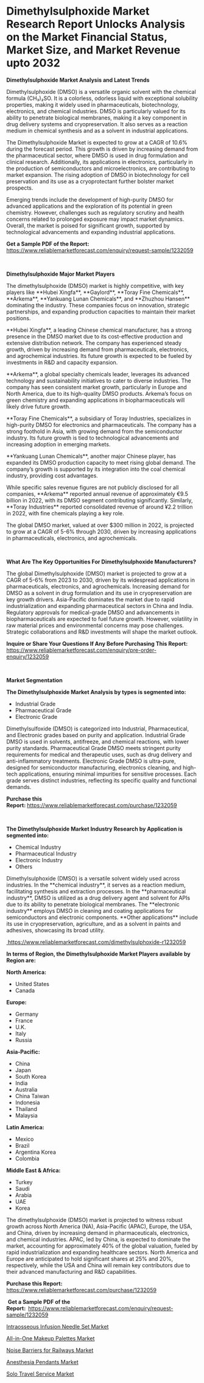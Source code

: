 <p><h1>Dimethylsulphoxide Market Research Report Unlocks Analysis on the Market Financial Status, Market Size, and Market Revenue upto 2032</h1></p><p><strong>Dimethylsulphoxide Market Analysis and Latest Trends</strong></p>
<p><p>Dimethylsulphoxide (DMSO) is a versatile organic solvent with the chemical formula (CH₃)₂SO. It is a colorless, odorless liquid with exceptional solubility properties, making it widely used in pharmaceuticals, biotechnology, electronics, and chemical industries. DMSO is particularly valued for its ability to penetrate biological membranes, making it a key component in drug delivery systems and cryopreservation. It also serves as a reaction medium in chemical synthesis and as a solvent in industrial applications.</p><p>The Dimethylsulphoxide Market is expected to grow at a CAGR of 10.6% during the forecast period. This growth is driven by increasing demand from the pharmaceutical sector, where DMSO is used in drug formulation and clinical research. Additionally, its applications in electronics, particularly in the production of semiconductors and microelectronics, are contributing to market expansion. The rising adoption of DMSO in biotechnology for cell preservation and its use as a cryoprotectant further bolster market prospects.</p><p>Emerging trends include the development of high-purity DMSO for advanced applications and the exploration of its potential in green chemistry. However, challenges such as regulatory scrutiny and health concerns related to prolonged exposure may impact market dynamics. Overall, the market is poised for significant growth, supported by technological advancements and expanding industrial applications.</p></p>
<p><strong>Get a Sample PDF of the Report:&nbsp;</strong> <a href="https://www.reliablemarketforecast.com/enquiry/request-sample/1232059?utm_campaign=2244&utm_medium=2&utm_source=Github&utm_content=ia&utm_term=26012025&utm_id=dimethylsulphoxide">https://www.reliablemarketforecast.com/enquiry/request-sample/1232059</a></p>
<p>&nbsp;</p>
<p><strong>Dimethylsulphoxide Major Market Players</strong></p>
<p><p>The dimethylsulphoxide (DMSO) market is highly competitive, with key players like **Hubei Xingfa**, **Gaylord**, **Toray Fine Chemicals**, **Arkema**, **Yankuang Lunan Chemicals**, and **Zhuzhou Hansen** dominating the industry. These companies focus on innovation, strategic partnerships, and expanding production capacities to maintain their market positions.</p><p>**Hubei Xingfa**, a leading Chinese chemical manufacturer, has a strong presence in the DMSO market due to its cost-effective production and extensive distribution network. The company has experienced steady growth, driven by increasing demand from pharmaceuticals, electronics, and agrochemical industries. Its future growth is expected to be fueled by investments in R&D and capacity expansion.</p><p>**Arkema**, a global specialty chemicals leader, leverages its advanced technology and sustainability initiatives to cater to diverse industries. The company has seen consistent market growth, particularly in Europe and North America, due to its high-quality DMSO products. Arkema’s focus on green chemistry and expanding applications in biopharmaceuticals will likely drive future growth.</p><p>**Toray Fine Chemicals**, a subsidiary of Toray Industries, specializes in high-purity DMSO for electronics and pharmaceuticals. The company has a strong foothold in Asia, with growing demand from the semiconductor industry. Its future growth is tied to technological advancements and increasing adoption in emerging markets.</p><p>**Yankuang Lunan Chemicals**, another major Chinese player, has expanded its DMSO production capacity to meet rising global demand. The company’s growth is supported by its integration into the coal chemical industry, providing cost advantages.</p><p>While specific sales revenue figures are not publicly disclosed for all companies, **Arkema** reported annual revenue of approximately €9.5 billion in 2022, with its DMSO segment contributing significantly. Similarly, **Toray Industries** reported consolidated revenue of around ¥2.2 trillion in 2022, with fine chemicals playing a key role.</p><p>The global DMSO market, valued at over $300 million in 2022, is projected to grow at a CAGR of 5-6% through 2030, driven by increasing applications in pharmaceuticals, electronics, and agrochemicals.</p></p>
<p>&nbsp;</p>
<p><strong>What Are The Key Opportunities For Dimethylsulphoxide Manufacturers?</strong></p>
<p><p>The global Dimethylsulphoxide (DMSO) market is projected to grow at a CAGR of 5-6% from 2023 to 2030, driven by its widespread applications in pharmaceuticals, electronics, and agrochemicals. Increasing demand for DMSO as a solvent in drug formulation and its use in cryopreservation are key growth drivers. Asia-Pacific dominates the market due to rapid industrialization and expanding pharmaceutical sectors in China and India. Regulatory approvals for medical-grade DMSO and advancements in biopharmaceuticals are expected to fuel future growth. However, volatility in raw material prices and environmental concerns may pose challenges. Strategic collaborations and R&D investments will shape the market outlook.</p></p>
<p><strong>Inquire or Share Your Questions If Any Before Purchasing This Report:</strong> <a href="https://www.reliablemarketforecast.com/enquiry/pre-order-enquiry/1232059?utm_campaign=2244&utm_medium=2&utm_source=Github&utm_content=ia&utm_term=26012025&utm_id=dimethylsulphoxide">https://www.reliablemarketforecast.com/enquiry/pre-order-enquiry/1232059</a></p>
<p>&nbsp;</p>
<p><strong>Market Segmentation</strong></p>
<p><strong>The Dimethylsulphoxide Market Analysis by types is segmented into:</strong></p>
<p><ul><li>Industrial Grade</li><li>Pharmaceutical Grade</li><li>Electronic Grade</li></ul></p>
<p><p>Dimethylsulfoxide (DMSO) is categorized into Industrial, Pharmaceutical, and Electronic grades based on purity and application. Industrial Grade DMSO is used in solvents, antifreeze, and chemical reactions, with lower purity standards. Pharmaceutical Grade DMSO meets stringent purity requirements for medical and therapeutic uses, such as drug delivery and anti-inflammatory treatments. Electronic Grade DMSO is ultra-pure, designed for semiconductor manufacturing, electronics cleaning, and high-tech applications, ensuring minimal impurities for sensitive processes. Each grade serves distinct industries, reflecting its specific quality and functional demands.</p></p>
<p><strong>Purchase this Report:&nbsp;</strong><a href="https://www.reliablemarketforecast.com/purchase/1232059?utm_campaign=2244&utm_medium=2&utm_source=Github&utm_content=ia&utm_term=26012025&utm_id=dimethylsulphoxide">https://www.reliablemarketforecast.com/purchase/1232059</a></p>
<p>&nbsp;</p>
<p><strong>The Dimethylsulphoxide Market Industry Research by Application is segmented into:</strong></p>
<p><ul><li>Chemical Industry</li><li>Pharmaceutical Industry</li><li>Electronic Industry</li><li>Others</li></ul></p>
<p><p>Dimethylsulphoxide (DMSO) is a versatile solvent widely used across industries. In the **chemical industry**, it serves as a reaction medium, facilitating synthesis and extraction processes. In the **pharmaceutical industry**, DMSO is utilized as a drug delivery agent and solvent for APIs due to its ability to penetrate biological membranes. The **electronic industry** employs DMSO in cleaning and coating applications for semiconductors and electronic components. **Other applications** include its use in cryopreservation, agriculture, and as a solvent in paints and adhesives, showcasing its broad utility.</p></p>
<p><a href="https://www.reliablemarketforecast.com/dimethylsulphoxide-r1232059?utm_campaign=2244&utm_medium=2&utm_source=Github&utm_content=ia&utm_term=26012025&utm_id=dimethylsulphoxide">&nbsp;https://www.reliablemarketforecast.com/dimethylsulphoxide-r1232059</a></p>
<p><strong>In terms of Region, the Dimethylsulphoxide Market Players available by Region are:</strong></p>
<p>
    <p> <strong> North America: </strong>
        <ul>
            <li>United States</li>
            <li>Canada</li>
        </ul>
        </p> 
    <p> <strong> Europe: </strong>
        <ul>
            <li>Germany</li>
            <li>France</li>
            <li>U.K.</li>
            <li>Italy</li>
            <li>Russia</li>
        </ul>
        </p> 
    <p> <strong> Asia-Pacific: </strong>
        <ul>
            <li>China</li>
            <li>Japan</li>
            <li>South Korea</li>
            <li>India</li>
            <li>Australia</li>
            <li>China Taiwan</li>
            <li>Indonesia</li>
            <li>Thailand</li>
            <li>Malaysia</li>
        </ul>
        </p> 
    <p> <strong> Latin America: </strong>
        <ul>
            <li>Mexico</li>
            <li>Brazil</li>
            <li>Argentina Korea</li>
            <li>Colombia</li>
        </ul>
        </p> 
    <p> <strong> Middle East & Africa: </strong>
        <ul>
            <li>Turkey</li>
            <li>Saudi</li>
            <li>Arabia</li>
            <li>UAE</li>
            <li>Korea</li>
        </ul>
    </p>
    </p>
<p><p>The dimethylsulphoxide (DMSO) market is projected to witness robust growth across North America (NA), Asia-Pacific (APAC), Europe, the USA, and China, driven by increasing demand in pharmaceuticals, electronics, and chemical industries. APAC, led by China, is expected to dominate the market, accounting for approximately 40% of the global valuation, fueled by rapid industrialization and expanding healthcare sectors. North America and Europe are anticipated to hold significant shares at 25% and 20%, respectively, while the USA and China will remain key contributors due to their advanced manufacturing and R&D capabilities.</p></p>
<p><strong>Purchase this Report: </strong><a href="https://www.reliablemarketforecast.com/purchase/1232059?utm_campaign=2244&utm_medium=2&utm_source=Github&utm_content=ia&utm_term=26012025&utm_id=dimethylsulphoxide">https://www.reliablemarketforecast.com/purchase/1232059</a></p>
<p>&nbsp;<strong>Get a Sample PDF of the Report:&nbsp;&nbsp;</strong><a href="https://www.reliablemarketforecast.com/enquiry/request-sample/1232059?utm_campaign=2244&utm_medium=2&utm_source=Github&utm_content=ia&utm_term=26012025&utm_id=dimethylsulphoxide">https://www.reliablemarketforecast.com/enquiry/request-sample/1232059</a></p>
<p><strong></strong></p>
<p><p><a href="https://www.linkedin.com/pulse/expert-analysis-intraosseous-infusion-needle-set-market-dynamics-mksyc?utm_campaign=2244&utm_medium=2&utm_source=Github&utm_content=ia&utm_term=26012025&utm_id=dimethylsulphoxide">Intraosseous Infusion Needle Set Market</a></p><p><a href="https://www.linkedin.com/pulse/forecast-of147-cagr-study-all-in-one-makeup-palettes-market-wvkcf?utm_campaign=2244&utm_medium=2&utm_source=Github&utm_content=ia&utm_term=26012025&utm_id=dimethylsulphoxide">All-in-One Makeup Palettes Market</a></p><p><a href="https://www.linkedin.com/pulse/47-cagr-forecast-thenoise-barriers-railways-market-from-4gnzc?utm_campaign=2244&utm_medium=2&utm_source=Github&utm_content=ia&utm_term=26012025&utm_id=dimethylsulphoxide">Noise Barriers for Railways Market</a></p><p><a href="https://www.linkedin.com/pulse/future-trends-competition-anesthesia-pendants-market-projected-sktqe?utm_campaign=2244&utm_medium=2&utm_source=Github&utm_content=ia&utm_term=26012025&utm_id=dimethylsulphoxide">Anesthesia Pendants Market</a></p><p><a href="https://www.linkedin.com/pulse/solo-travel-service-market-analysis-anticipated-136-cagr-7f1if?utm_campaign=2244&utm_medium=2&utm_source=Github&utm_content=ia&utm_term=26012025&utm_id=dimethylsulphoxide">Solo Travel Service Market</a></p></p>